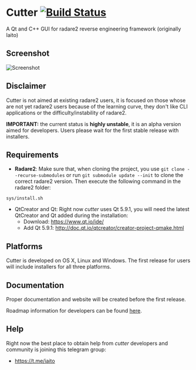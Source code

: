 # Cutter [![Build Status](https://travis-ci.org/radareorg/cutter.svg?branch=master)](https://travis-ci.org/radareorg/cutter)

A Qt and C++ GUI for radare2 reverse engineering framework (originally Iaito)

## Screenshot

![Screenshot](https://raw.githubusercontent.com/radareorg/cutter/master/Screenshots/Screenshot.png)

## Disclaimer

Cutter is not aimed at existing radare2 users, it is focused on those whose are not yet radare2 users because of the learning curve, they don't like CLI applications or the difficulty/instability of radare2.

**IMPORTANT:** the current status is **highly unstable**, it is an alpha version aimed for developers. Users please wait for the first stable release with installers.

## Requirements

- **Radare2**: Make sure that, when cloning the project, you use `git clone --recurse-submodules` or run `git submodule update --init` to clone the correct radare2 version. Then execute the following command in the radare2 folder:
```
sys/install.sh
```

- QtCreator and Qt: Right now *cutter* uses Qt 5.9.1, you will need the latest QtCreator and Qt added during the installation:
    - Download: https://www.qt.io/ide/
    - Add Qt 5.9.1: http://doc.qt.io/qtcreator/creator-project-qmake.html

## Platforms

Cutter is developed on OS X, Linux and Windows. The first release for users will include installers for all three platforms.

## Documentation

Proper documentation and website will be created before the first release.

Roadmap information for developers can be found [here](https://github.com/radareorg/cutter/tree/master/docs/Roadmap.md).

## Help

Right now the best place to obtain help from *cutter* developers and community is joining this telegram group:

- https://t.me/iaito
